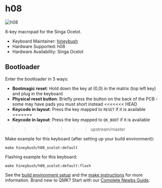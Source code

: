 # h08

![h08](https://i.imgur.com/8B0ORJE.png)

8-key macropad for the Singa Ocelot.

* Keyboard Maintainer: [hineybush](https://github.com/hineybush)
* Hardware Supported: h08
* Hardware Availability: Singa Ocelot

## Bootloader

Enter the bootloader in 3 ways:

* **Bootmagic reset**: Hold down the key at (0,0) in the matrix (top left key) and plug in the keyboard
* **Physical reset button**: Briefly press the button on the back of the PCB - some may have pads you must short instead
<<<<<<< HEAD
* **Keycode in layout**: Press the key mapped to `RESET` if it is available
=======
* **Keycode in layout**: Press the key mapped to `QK_BOOT` if it is available
>>>>>>> upstream/master

Make example for this keyboard (after setting up your build environment):

    make hineybush/h08_ocelot:default

Flashing example for this keyboard:

    make hineybush/h08_ocelot:default:flash

See the [build environment setup](https://docs.qmk.fm/#/getting_started_build_tools) and the [make instructions](https://docs.qmk.fm/#/getting_started_make_guide) for more information. Brand new to QMK? Start with our [Complete Newbs Guide](https://docs.qmk.fm/#/newbs).
